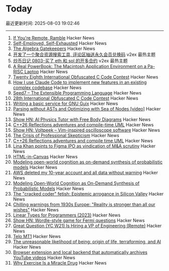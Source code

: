 # Today

最近更新时间: 2025-08-03 19:02:46

--- 
1. [If You're Remote, Ramble](https://stephango.com/ramblings) Hacker News
2. [Self-Employed, Self-Exhausted](https://theisolationjournals.substack.com/p/self-employed-self-exhausted) Hacker News
3. [The Algebra Gatekeepers](https://www.educationprogress.org/p/the-algebra-gatekeepers) Hacker News
4. [开发了一个聚合资源搜索工具, 评论区抽送永久会员兑换码](https://www.v2ex.com/t/1149556) v2ex 最热主题
5. [炒币日记 0803-买了 eth 和 sol 的开多合约](https://www.v2ex.com/t/1149544) v2ex 最热主题
6. [A Real PowerBook: The Macintosh Application Environment on a Pa-RISC Laptop](http://oldvcr.blogspot.com/2025/08/a-real-powerbook-macintosh-application.html) Hacker News
7. [Twenty Eighth International Obfuscated C Code Contest](https://www.ioccc.org/2024/index.html) Hacker News
8. [How I use Claude Code to implement new features in an existing complex codebase](https://www.sabrina.dev/p/ultimate-ai-coding-guide-claude-code) Hacker News
9. [Seed7 – The Extensible Programming Language](https://seed7.net) Hacker News
10. [28th International Obfuscated C Code Contest](https://www.ioccc.org/2024/index.html) Hacker News
11. [Writing a basic service for GNU Guix](https://tannerhoelzel.com/gnu-shepherd-simple-service.html) Hacker News
12. [Parsing without ASTs and Optimizing with Sea of Nodes  [video]](https://www.youtube.com/watch?v=NxiKlnUtyio) Hacker News
13. [Show HN: AI Physics Tutor with Free Body Diagrams](https://www.physicsviewer.com/) Hacker News
14. [C++26 Reflections adventures and compile-time UML](https://www.reachablecode.com/2025/07/31/c26-reflections-adventures-compile-time-uml/) Hacker News
15. [Show HN: Voltpeek – Vim-inspired oscilloscope software](https://github.com/schuyler4/voltpeek) Hacker News
16. [The Crisis of Professional Skepticism](https://mitchhorowitz.substack.com/p/the-crisis-of-professional-skepticism) Hacker News
17. [C++26 Reflections adventures and compile time UML](https://www.reachablecode.com/2025/07/31/c26-reflections-adventures-compile-time-uml/) Hacker News
18. [Lina Khan points to Figma IPO as vindication of M&A scrutiny](https://techcrunch.com/2025/08/02/lina-khan-points-to-figma-ipo-as-vindication-for-ma-scrutiny/) Hacker News
19. [HTML-in-Canvas](https://github.com/WICG/html-in-canvas) Hacker News
20. [Modeling open-world cognition as on-demand synthesis of probabilistic models](https://arxiv.org/abs/2507.12547) Hacker News
21. [AWS deleted my 10-year account and all data without warning](https://www.seuros.com/blog/aws-deleted-my-10-year-account-without-warning/) Hacker News
22. [Modeling Open-World Cognition as On-Demand Synthesis of Probabilistic Models](https://arxiv.org/abs/2507.12547) Hacker News
23. [The "cracked coder" fetish: Epistemic arrogance in Silicon Valley](https://maxread.substack.com/p/the-cracked-coder-fetish) Hacker News
24. [Chilling warnings from 1930s Europe: "Reality is stronger than all our wishes"](https://www.doomsdayscenario.co/p/fleeing-one-step-ahead-of-fascism-fbcf5ac4661dca77) Hacker News
25. [Linear Types for Programmers (2023)](https://twey.io/for-programmers/linear-types/) Hacker News
26. [Show HN: Wordle-style game for Fermi questions](https://www.fermiquestions.org/) Hacker News
27. [Great Question (YC W21) Is Hiring a VP of Engineering (Remote)](https://www.ycombinator.com/companies/great-question/jobs/ONBQUqe-vp-of-engineering) Hacker News
28. [Telo MT1](https://www.telotrucks.com/) Hacker News
29. [The unreasonable likelihood of being: origin of life, terraforming, and AI](https://arxiv.org/abs/2507.18545) Hacker News
30. [Browser extension and local backend that automatically archives YouTube videos](https://github.com/andrewarrow/starchive) Hacker News
31. [Why Exercise Is a Miracle Drug](https://www.derekthompson.org/p/the-sunday-morning-post-why-exercise) Hacker News
